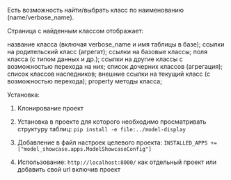 Есть возможность найти/выбрать класс по наименованию (name/verbose_name).

Страница с найденным классом отображает:

название класса (включая verbose_name и имя таблицы в базе);
ссылки на родительский класс (агрегат);
ссылки на базовые классы;
поля класса (с типом данных и др.);
ссылки на другие классы с возможностью перехода на них;
список дочерних классов (агрегация);
список классов наследников;
внешние ссылки на текущий класс (с возможностью перехода);
property методы класса;

Установка: 

1. Клонирование проект

2. Установка в проекте для которого необходимо просматривать структуру таблиц:
`pip install -e file:../model-display`

3. Добавление в файл настроек целевого проекта: `INSTALLED_APPS += ["model_showcase.apps.ModelShowcaseConfig"]`

4. Использование: `http://localhost:8000/` как отдельный проект или добавить свой url включив проект